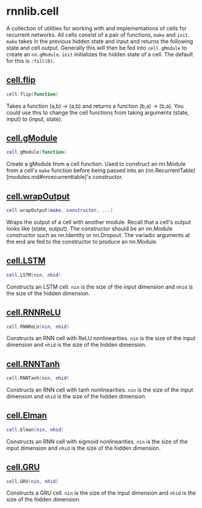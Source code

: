 # rnnlib.cell

A collection of utilities for working with and implementations of cells for recurrent networks.
All cells consist of a pair of functions, `make` and `init`.
`make` takes in the previous hidden state and input and returns the following state and cell output.
Generally this will then be fed into `cell.gModule` to create an `nn.gModule`.
`init` initializes the hidden state of a cell. The default for this is `:fill(0)`.

## [cell.flip](../rnnlib/cell.lua#L54)

```lua
cell.flip(function)
```

Takes a function (a,b) -> (a,b) and returns a function (b,a) -> (b,a).
You could use this to change the cell functions from
taking arguments (state, input) to (input, state).

## [cell.gModule](../rnnlib/cell.lua#L62)

```lua
cell.gModule(function)
```

Create a gModule from a cell function. Used to construct an nn.Module
from a cell's `make` function before being passed into an
(nn.RecurrentTable)[modules.md#nnrecurrenttable]'s constructor.

## [cell.wrapOutput](../rnnlib/cell.lua#L69)

```lua
cell.wrapOutput(make, constructor, ...)
```

Wraps the output of a cell with another module.
Recall that a cell's output looks like (state, output).
The constructor should be an nn.Module constructor such as nn.Identity or nn.Dropout.
The variadic arguments at the end are fed to the constructor to produce an nn.Module.

## [cell.LSTM](../rnnlib/cell.lua#L108)

```lua
cell.LSTM(nin, nhid)
```

Constructs an LSTM cell.
`nin` is the size of the input dimension and `nhid` is the size of the hidden dimension.

## [cell.RNNReLU](../rnnlib/cell.lua#L104)

```lua
cell.RNNReLU(nin, nhid)
```

Constructs an RNN cell with ReLU nonlinearities.
`nin` is the size of the input dimension and `nhid` is the size of the hidden dimension.

## [cell.RNNTanh](../rnnlib/cell.lua#L100)

```lua
cell.RNNTanh(nin, nhid)
```

Constructs an RNN cell with tanh nonlinearities.
`nin` is the size of the input dimension and `nhid` is the size of the hidden dimension.

## [cell.Elman](../rnnlib/cell.lua#L96)

```lua
cell.Elman(nin, nhid)
```

Constructs an RNN cell with sigmoid nonlinearities.
`nin` is the size of the input dimension and `nhid` is the size of the hidden dimension.

## [cell.GRU](../rnnlib/cell.lua#L150)

```lua
cell.GRU(nin, nhid)
```

Constructs a GRU cell.
`nin` is the size of the input dimension and `nhid` is the size of the hidden dimension.